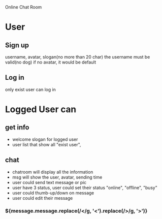 Online Chat Room

# User

## Sign up
username, avatar, slogan(no more than 20 char)
the username must be valid(no dog)
if no avatar, it would be default

## Log in
only exist user can log in

# Logged User can

## get info
* welcome slogan for logged user
* user list that show all "exist user",

## chat
* chatroom will display all the information
* msg will show the user, avatar, sending time
* user could send text message or pic
* user have 3 status, user could set their status "online", "offline", "busy"
* user could thumb-up/down on message
* user could edit their message


### ${message.message.replace(/</g, '&lt;').replace(/>/g, '&gt;')}